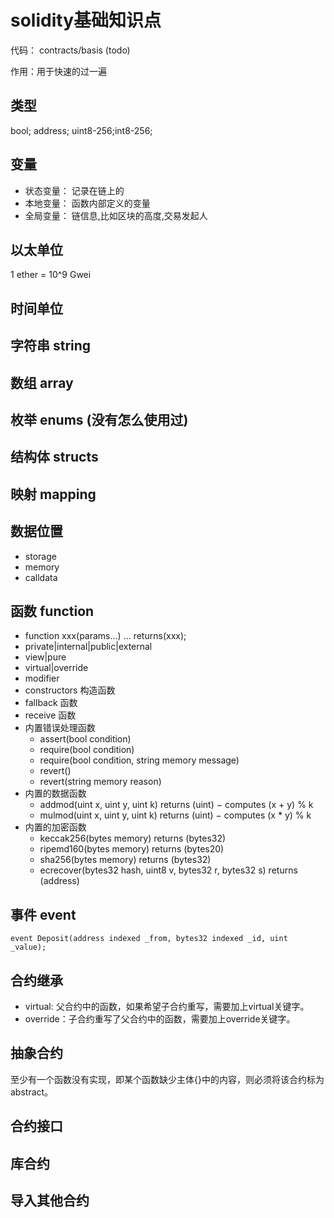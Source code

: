 # solidity基础知识点

代码： contracts/basis (todo)

作用：用于快速的过一遍

## 类型
bool; address; uint8-256;int8-256;
## 变量
- 状态变量： 记录在链上的
- 本地变量： 函数内部定义的变量
- 全局变量： 链信息,比如区块的高度,交易发起人
## 以太单位
1 ether = 10^9 Gwei
## 时间单位
## 字符串 string
## 数组 array
## 枚举 enums (没有怎么使用过)
## 结构体 structs
## 映射 mapping
## 数据位置
- storage
- memory
- calldata
## 函数 function
- function xxx(params...) ... returns(xxx);
- private|internal|public|external
- view|pure
- virtual|override
- modifier
- constructors 构造函数
- fallback 函数
- receive 函数
- 内置错误处理函数
  - assert(bool condition)
  - require(bool condition)
  - require(bool condition, string memory message)
  - revert()
  - revert(string memory reason)
- 内置的数据函数
  - addmod(uint x, uint y, uint k) returns (uint) − computes (x + y) % k 
  - mulmod(uint x, uint y, uint k) returns (uint) − computes (x * y) % k
- 内置的加密函数
  - keccak256(bytes memory) returns (bytes32) 
  - ripemd160(bytes memory) returns (bytes20)
  - sha256(bytes memory) returns (bytes32)
  - ecrecover(bytes32 hash, uint8 v, bytes32 r, bytes32 s) returns (address)

## 事件 event
```solidity
event Deposit(address indexed _from, bytes32 indexed _id, uint _value);
```
## 合约继承
- virtual: 父合约中的函数，如果希望子合约重写，需要加上virtual关键字。
- override：子合约重写了父合约中的函数，需要加上override关键字。
## 抽象合约
至少有一个函数没有实现，即某个函数缺少主体{}中的内容，则必须将该合约标为abstract。
## 合约接口
## 库合约
## 导入其他合约
